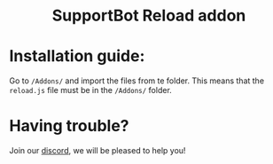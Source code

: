 <h1 align="center">
    <br>
    SupportBot Reload addon
    <br>
</h1>

# Installation guide:
 Go to `/Addons/` and import the files from te folder. This means that the `reload.js` file must be in the `/Addons/` folder.
 
 # Having trouble?

Join our [discord](https://discord.gg/zqTAQsY32k), we will be pleased to help you!
